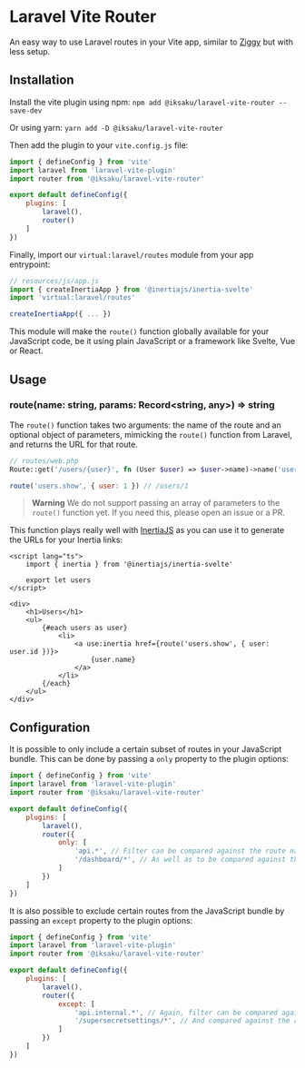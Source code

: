# Laravel Vite Router

An easy way to use Laravel routes in your Vite app, similar to [Ziggy](https://github.com/tighten/ziggy)
but with less setup.

## Installation
Install the vite plugin using npm:
`npm add @iksaku/laravel-vite-router --save-dev`

Or using yarn:
`yarn add -D @iksaku/laravel-vite-router`

Then add the plugin to your `vite.config.js` file:

```js
import { defineConfig } from 'vite'
import laravel from 'laravel-vite-plugin'
import router from '@iksaku/laravel-vite-router'

export default defineConfig({
    plugins: [
        laravel(),
        router()
    ]
})
```

Finally, import our `virtual:laravel/routes` module from your app entrypoint:

```js
// resources/js/app.js
import { createInertiaApp } from '@inertiajs/inertia-svelte'
import 'virtual:laravel/routes'

createInertiaApp({ ... })
```

This module will make the `route()` function globally available for your JavaScript code, be it using
plain JavaScript or a framework like Svelte, Vue or React.

## Usage

### route(name: string, params: Record<string, any>) => string
The `route()` function takes two arguments: the name of the route and an optional object of parameters,
mimicking the `route()` function from Laravel, and returns the URL for that route.

```php
// routes/web.php
Route::get('/users/{user}', fn (User $user) => $user->name)->name('users.show');
```

```js
route('users.show', { user: 1 }) // /users/1
```

> **Warning**
> We do not support passing an array of parameters to the `route()` function yet.
> If you need this, please open an issue or a PR.

This function plays really well with [InertiaJS](https://inertiajs.com/) as you can use it to generate
the URLs for your Inertia links:

```sveltehtml
<script lang="ts">
    import { inertia } from '@inertiajs/inertia-svelte'

    export let users
</script>

<div>
    <h1>Users</h1>
    <ul>
        {#each users as user}
            <li>
                <a use:inertia href={route('users.show', { user: user.id })}>
                    {user.name}
                </a>
            </li>
        {/each}
    </ul>
</div>
```

## Configuration

It is possible to only include a certain subset of routes in your JavaScript bundle. This can be done
by passing a `only` property to the plugin options:

```js
import { defineConfig } from 'vite'
import laravel from 'laravel-vite-plugin'
import router from '@iksaku/laravel-vite-router'

export default defineConfig({
    plugins: [
        laravel(),
        router({
            only: [
                'api.*', // Filter can be compared against the route name
                '/dashboard/*', // As well as to be compared against the route path 
            ]
        })
    ]
})
```
It is also possible to exclude certain routes from the JavaScript bundle by passing an `except` property
to the plugin options:

```js
import { defineConfig } from 'vite'
import laravel from 'laravel-vite-plugin'
import router from '@iksaku/laravel-vite-router'

export default defineConfig({
    plugins: [
        laravel(),
        router({
            except: [
                'api.internal.*', // Again, filter can be compared against the route name
                '/supersecretsettings/*', // And compared against the route path too 
            ]
        })
    ]
})
```

